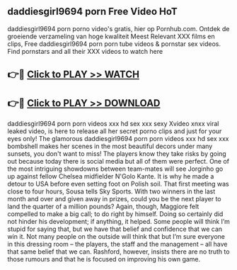## daddiesgirl9694 porn Free Video HoT 

daddiesgirl9694 porn porno video's gratis, hier op Pornhub.com. Ontdek de groeiende verzameling van hoge kwaliteit Meest Relevant XXX films en clips,
Free daddiesgirl9694 porn porn tube videos & pornstar sex videos. Find pornstars and all their XXX videos to watch here


## 👉🔴 [Click to PLAY >> WATCH](http://us.freeplayer.one?title=daddiesgirl9694_porn&ref=16D)

## 👉🔴 [Click to PLAY >> DOWNLOAD](http://us.freeplayer.one?title=daddiesgirl9694_porn&ref=16D)


daddiesgirl9694 porn porn videos xxx hd sex xxx sexy Xvideo xnxx viral leaked video, is here to release all her secret porno clips and just for your eyes only! The glamorous daddiesgirl9694 porn porn videos xxx hd sex xxx bombshell makes her scenes in the most beautiful decors under many sunsets, you don't want to miss! The players know they take risks by going out because today there is social media but all of them were perfect. One of the most intriguing showdowns between team-mates will see Jorginho go up against fellow Chelsea midfielder N'Golo Kante. It is why he made a detour to USA before even setting foot on Polish soil. That first meeting was close to four hours, Sousa tells Sky Sports. With two winners in the last month and over and given away in prizes, could you be the next player to land the quarter of a million pounds? Again, though, Maggiore felt compelled to make a big call; to do right by himself. Doing so certainly did not hinder his development; if anything, it helped. Some people will think I’m stupid for saying that, but we have that belief and confidence that we can win it. Not many people on the outside will think that but I’m sure everyone in this dressing room – the players, the staff and the management – all have that same belief that we can. Rashford, however, insists there are no truth to those rumours and that he is focused on improving his own game.